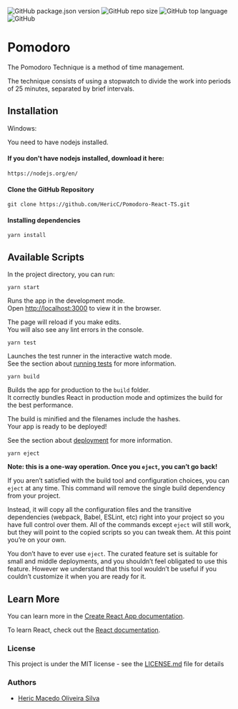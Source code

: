![GitHub package.json version](https://img.shields.io/github/package-json/v/HericC/Pomodoro-React-TS)
![GitHub repo size](https://img.shields.io/github/repo-size/HericC/Pomodoro-React-TS)
![GitHub top language](https://img.shields.io/github/languages/top/HericC/Pomodoro-React-TS)
![GitHub](https://img.shields.io/github/license/HericC/Pomodoro-React-TS)

# Pomodoro

The Pomodoro Technique is a method of time management.

The technique consists of using a stopwatch to divide the work into periods of 25 minutes, separated by brief intervals.

## Installation

Windows:

You need to have nodejs installed.

#### If you don't have nodejs installed, download it here:
```
https://nodejs.org/en/
```

#### Clone the GitHub Repository
```
git clone https://github.com/HericC/Pomodoro-React-TS.git
```

#### Installing dependencies
```
yarn install
```

## Available Scripts

In the project directory, you can run:

```
yarn start
```
Runs the app in the development mode.\
Open [http://localhost:3000](http://localhost:3000) to view it in the browser.

The page will reload if you make edits.\
You will also see any lint errors in the console.

```
yarn test
```
Launches the test runner in the interactive watch mode.\
See the section about [running tests](https://facebook.github.io/create-react-app/docs/running-tests) for more information.

```
yarn build
```
Builds the app for production to the `build` folder.\
It correctly bundles React in production mode and optimizes the build for the best performance.

The build is minified and the filenames include the hashes.\
Your app is ready to be deployed!

See the section about [deployment](https://facebook.github.io/create-react-app/docs/deployment) for more information.

```
yarn eject
```
**Note: this is a one-way operation. Once you `eject`, you can’t go back!**

If you aren’t satisfied with the build tool and configuration choices, you can `eject` at any time. This command will remove the single build dependency from your project.

Instead, it will copy all the configuration files and the transitive dependencies (webpack, Babel, ESLint, etc) right into your project so you have full control over them. All of the commands except `eject` will still work, but they will point to the copied scripts so you can tweak them. At this point you’re on your own.

You don’t have to ever use `eject`. The curated feature set is suitable for small and middle deployments, and you shouldn’t feel obligated to use this feature. However we understand that this tool wouldn’t be useful if you couldn’t customize it when you are ready for it.

## Learn More

You can learn more in the [Create React App documentation](https://facebook.github.io/create-react-app/docs/getting-started).

To learn React, check out the [React documentation](https://reactjs.org/).

### License

This project is under the MIT license - see the [LICENSE.md](<https://github.com/HericC/API_RESTFul/blob/master/LICENSE>) file for details

### Authors
* [Heric Macedo Oliveira Silva](<https://github.com/HericC>)
